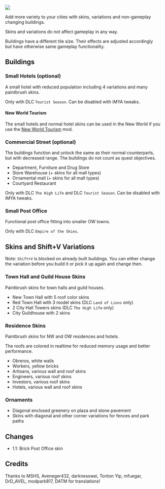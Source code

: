 ![](banner.jpg)

Add more variety to your cities with skins, variations and non-gameplay changing buildings.

Skins and variations do not affect gameplay in any way.

Buildings have a different tile size. Their effects are adjusted accordingly but have otherwise same gameplay functionality.

## Buildings

### Small Hotels (optional)

A small hotel with reduced population including 4 variations and many paintbrush skins.

Only with DLC `Tourist Season`.
Can be disabled with iMYA tweaks.

#### New World Tourism

The small hotels and normal hotel skins can be used in the New World if you use the [New World Tourism](https://github.com/anno-mods/New-World-Tourism) mod.

### Commercial Street (optional)

The buildings function and unlock the same as their normal counterparts, but with decreased range. The buildings do not count as quest objectives.

- Department, Furniture and Drug Store
- Store Warehouse (+ skins for all mall types)
- Ornamental mall (+ skins for all mall types)
- Courtyard Restaurant

Only with DLC `The High Life` and DLC `Tourist Season`.
Can be disabled with iMYA tweaks.

### Small Post Office

Functional post office fitting into smaller OW towns.

Only with DLC `Empire of the Skies`.

## Skins and Shift+V Variations

Note: `Shift+V` is blocked on already built buildings.
You can either change the variation before you build it or pick it up again and change then.

### Town Hall and Guild House Skins

Paintbrush skins for town halls and guild houses.

- New Town Hall with 5 roof color skins
- Red Town Hall with 3 model skins (DLC `Land of Lions` only)
- 2 City Hall Towers skins (DLC `The High Life` only)
- City Guildhouse with 2 skins

### Residence Skins

Paintbrush skins for NW and OW residences and hotels.

The roofs are colored in realtime for reduced memory usage and better performance.

- Obreros, white walls
- Workers, yellow bricks
- Artisans, various wall and roof skins
- Engineers, various roof skins
- Investors, various roof skins
- Hotels, various wall and roof skins

### Ornaments

- Diagonal enclosed greenery on plaza and stone pavement
- Skins with diagonal and other corner variations for fences and park paths

## Changes

- 1.1: Brick Post Office skin

## Credits

Thanks to MSHS, Aveneger432, darknesswei, Tonton Yip, mfuegar, DrD_AVEL, modpark817, DATM for translations!

